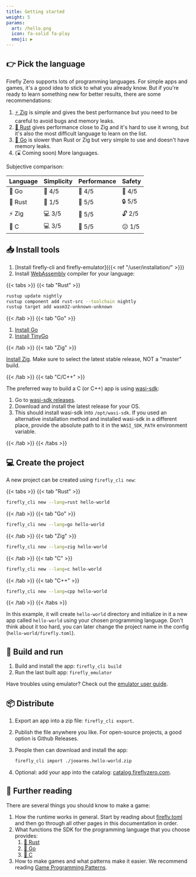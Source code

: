 ```yaml
---
title: Getting started
weight: 5
params:
  art: /hello.png
  icon: fa-solid fa-play
  emoji: ▶️
---
```


## 👉 Pick the language

Firefly Zero supports lots of programming languages. For simple apps and games, it's a good idea to stick to what you already know. But if you're ready to learn something new for better results, there are some recommendations:

1. [⚡️ Zig](https://ziglang.org/) is simple and gives the best performance but you need to be careful to avoid bugs and memory leaks.
1. [🦀 Rust](https://www.rust-lang.org/) gives performance close to Zig and it's hard to use it wrong, but it's also the most difficult language to learn on the list.
1. [🏃 Go](https://go.dev/) is slower than Rust or Zig but very simple to use and doesn't have memory leaks.
1. (⌛ Coming soon) More languages.

Subjective comparison:

| Language | Simplicity | Performance | Safety  |
| -------- | ---------- | ----------- | --------|
| 🏃 Go    | 🔨 4/5     | 🐇 4/5      | 🔐 4/5  |
| 🦀 Rust  | 🔬 1/5     | 🐎 5/5      | 🔒 5/5  |
| ⚡️ Zig    | 💻 3/5     | 🐎 5/5      | 🔓 2/5  |
| 🐀 C     | 💻 3/5     | 🐎 5/5      | 😕 1/5  |

## 📥 Install tools

1. [Install firefly-cli and firefly-emulator]({{< ref "/user/installation/" >}})
1. Install [WebAssembly](https://webassembly.org/) compiler for your language:

{{< tabs >}}
{{< tab "Rust" >}}

```bash
rustup update nightly
rustup component add rust-src --toolchain nightly
rustup target add wasm32-unknown-unknown
```

{{< /tab >}}
{{< tab "Go" >}}

1. [Install Go](https://go.dev/dl/)
1. [Install TinyGo](https://tinygo.org/getting-started/install/)

{{< /tab >}}
{{< tab "Zig" >}}

[Install Zig](https://ziglang.org/download/). Make sure to select the latest stable release, NOT a "master" build.

{{< /tab >}}
{{< tab "C/C++" >}}

The preferred way to build a C (or C++) app is using [wasi-sdk](https://github.com/WebAssembly/wasi-sdk):

1. Go to [wasi-sdk releases](https://github.com/WebAssembly/wasi-sdk/releases).
1. Download and install the latest release for your OS.
1. This should install wasi-sdk into `/opt/wasi-sdk`. If you used an alternative installation method and installed wasi-sdk in a different place, provide the absolute path to it in the `WASI_SDK_PATH` environment variable.

{{< /tab >}}
{{< /tabs >}}

## 💻 Create the project

A new project can be created using `firefly_cli new`:

{{< tabs >}}
{{< tab "Rust" >}}

```bash
firefly_cli new --lang=rust hello-world
```

{{< /tab >}}
{{< tab "Go" >}}

```bash
firefly_cli new --lang=go hello-world
```

{{< /tab >}}
{{< tab "Zig" >}}

```bash
firefly_cli new --lang=zig hello-world
```

{{< /tab >}}
{{< tab "C" >}}

```bash
firefly_cli new --lang=c hello-world
```

{{< /tab >}}
{{< tab "C++" >}}

```bash
firefly_cli new --lang=cpp hello-world
```

{{< /tab >}}
{{< /tabs >}}

In this example, it will create `hello-world` directory and initialize in it a new app called `hello-world` using your chosen programming language. Don't think about it too hard, you can later change the project name in the config (`hello-world/firefly.toml`).

## 🏃 Build and run

1. Build and install the app: `firefly_cli build`
1. Run the last built app: `firefly_emulator`

Have troubles using emulator? Check out the [emulator user guide](https://docs.fireflyzero.com/user/emulator/).

## 📦 Distribute

1. Export an app into a zip file: `firefly_cli export`.
1. Publish the file anywhere you like. For open-source projects, a good option is Github Releases.
1. People then can download and install the app:

    ```bash
    firefly_cli import ./joearms.hello-world.zip
    ```

1. Optional: add your app into the catalog: [catalog.fireflyzero.com](https://catalog.fireflyzero.com/).

## 🧠 Further reading

There are several things you should know to make a game:

1. How the runtime works in general. Start by reading about [firefly.toml](https://docs.fireflyzero.com/dev/config/) and then go through all other pages in this documentation in order.
1. What functions the SDK for the programming language that you choose provides:
    1. [🦀 Rust](https://docs.rs/firefly-rust/latest/firefly_rust/)
    1. [🏃 Go](https://pkg.go.dev/github.com/firefly-zero/firefly-go)
    1. [🐀 C](https://github.com/firefly-zero/firefly-c)
1. How to make games and what patterns make it easier. We recommend reading [Game Programming Patterns](http://gameprogrammingpatterns.com/contents.html).
